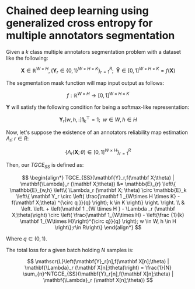 # Chained deep learning using generalized cross entropy for multiple annotators segmentation

Given a $k$ class multiple annotators segmentation problem with a dataset like the following:

$$
\mathbf X \in \mathbb{R}^{W \times H}, \{ \mathbf Y_r \in \{0,1\}^{W \times H \times K} \}_{r=1}^R; \;\; \mathbf {\hat Y} \in [0,1]^{W\times H \times K} = f(\mathbf X)
$$

The segmentation mask function will map input output as follows:

$$
f: \mathbb{R}^{W\times H} \to [0,1]^{W\times H\times K}
$$

$\mathbf Y$ will satisfy the following condition for being a softmax-like representation:

$$
\mathbf Y_r[w,h,:] \mathbf{1} ^ \top _ k = 1; \;\; w \in W, h \in H
$$

Now, let's suppose the existence of an annotators reliability map estimation $\Lambda_r; \; r \in R$:

$$
\bigg\{ \Lambda_r (\mathbf X; \theta ) \in [0,1] ^{W\times H} \bigg\}_{r=1}^R
$$

Then, our $TGCE_{SS}$ is defined as:

$$
\begin{align*}
TGCE_{SS}(\mathbf{Y}_r,f(\mathbf X;\theta) | \mathbf{\Lambda}_r (\mathbf X;\theta)) &= \mathbb{E}_{r} \left\{ \mathbb{E}_{w,h} \left\{ \Lambda_r (\mathbf X; \theta) \circ \mathbb{E}_k \left\{    \mathbf Y_r \circ \left( \frac{\mathbf 1 _{W\times H \times K} - f(\mathbf X;\theta) ^{\circ q }}{q} \right); k \in K  \right\}  \right. \right. \\ 
& \left. \left. + \left(\mathbf 1 _{W \times H } - \Lambda _r (\mathbf X;\theta)\right) \circ \left(   \frac{\mathbf 1_{W\times H} - \left(\frac {1}{k} \mathbf 1_{W\times H}\right)^{\circ q}}{q} \right); w \in W, h \in H \right\};r\in R\right\}
\end{align*}
$$

Where $q \in (0,1)$.

The total loss for a given batch holding $N$ samples is:

$$
\mathscr{L}\left(\mathbf{Y}_r[n],f(\mathbf X[n];\theta) | \mathbf{\Lambda}_r (\mathbf X[n];\theta)\right)  = \frac{1}{N} \sum_{n}^NTGCE_{SS}(\mathbf{Y}_r[n],f(\mathbf X[n];\theta) | \mathbf{\Lambda}_r (\mathbf X[n];\theta))
$$
